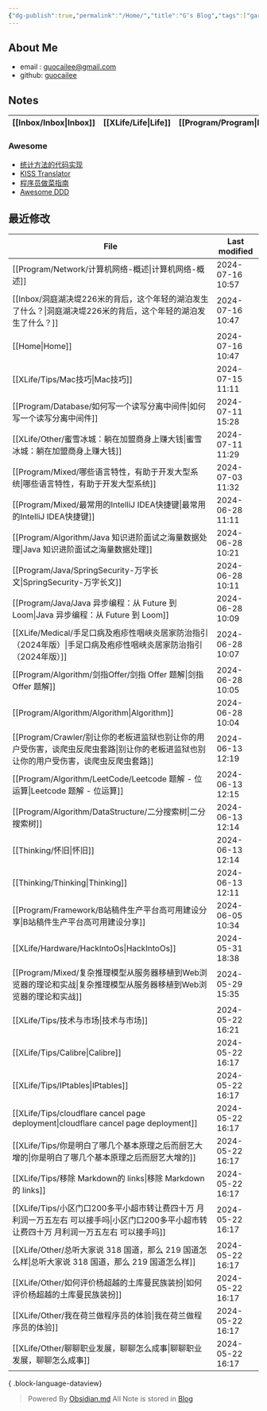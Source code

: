 ```yaml
---
{"dg-publish":true,"permalink":"/Home/","title":"G‘s Blog","tags":["gardenEntry"],"noteIcon":""}
---
```


## About Me
* email : [guocailee@gmail.com](mailto:guocailee@gmail.com)
* github: [guocailee](https://github.com/guocailee)

## Notes

| [[Inbox/Inbox\|Inbox]] | [[XLife/Life\|Life]] | [[Program/Program\|Program]] | [[Thinking/Thinking\|Thinking]] |
| --------- | -------- | ----------- | ------------ |

### Awesome

- [统计方法的代码实现](https://github.com/fengdu78/lihang-code)
- [KISS Translator](https://github1s.com/fishjar/kiss-translator)
- [程序员做菜指南](https://cook.aiursoft.cn/)
- [Awesome DDD](https://github.com/heynickc/awesome-ddd)

## 最近修改

| File                                                                                   | Last modified    |
| -------------------------------------------------------------------------------------- | ---------------- |
| [[Program/Network/计算机网络-概述\|计算机网络-概述]]                                              | 2024-07-16 10:57 |
| [[Inbox/洞庭湖决堤226米的背后，这个年轻的湖泊发生了什么？\|洞庭湖决堤226米的背后，这个年轻的湖泊发生了什么？]]                    | 2024-07-16 10:47 |
| [[Home\|Home]]                                                                      | 2024-07-16 10:47 |
| [[XLife/Tips/Mac技巧\|Mac技巧]]                                                         | 2024-07-15 11:11 |
| [[Program/Database/如何写一个读写分离中间件\|如何写一个读写分离中间件]]                                     | 2024-07-11 15:28 |
| [[XLife/Other/蜜雪冰城：躺在加盟商身上赚大钱\|蜜雪冰城：躺在加盟商身上赚大钱]]                                    | 2024-07-11 11:29 |
| [[Program/Mixed/哪些语言特性，有助于开发大型系统\|哪些语言特性，有助于开发大型系统]]                                | 2024-07-03 11:32 |
| [[Program/Mixed/最常用的IntelliJ IDEA快捷键\|最常用的IntelliJ IDEA快捷键]]                        | 2024-06-28 11:11 |
| [[Program/Algorithm/Java 知识进阶面试之海量数据处理\|Java 知识进阶面试之海量数据处理]]                        | 2024-06-28 10:21 |
| [[Program/Java/SpringSecurity-万字长文\|SpringSecurity-万字长文]]                           | 2024-06-28 10:11 |
| [[Program/Java/Java 异步编程：从 Future 到 Loom\|Java 异步编程：从 Future 到 Loom]]               | 2024-06-28 10:09 |
| [[XLife/Medical/手足口病及疱疹性咽峡炎居家防治指引（2024年版）\|手足口病及疱疹性咽峡炎居家防治指引（2024年版）]]              | 2024-06-28 10:07 |
| [[Program/Algorithm/剑指Offer/剑指 Offer 题解\|剑指 Offer 题解]]                              | 2024-06-28 10:05 |
| [[Program/Algorithm/Algorithm\|Algorithm]]                                          | 2024-06-28 10:04 |
| [[Program/Crawler/别让你的老板进监狱也别让你的用户受伤害，谈爬虫反爬虫套路\|别让你的老板进监狱也别让你的用户受伤害，谈爬虫反爬虫套路]]      | 2024-06-13 12:19 |
| [[Program/Algorithm/LeetCode/Leetcode 题解 - 位运算\|Leetcode 题解 - 位运算]]                 | 2024-06-13 12:15 |
| [[Program/Algorithm/DataStructure/二分搜索树\|二分搜索树]]                                    | 2024-06-13 12:14 |
| [[Thinking/怀旧\|怀旧]]                                                                 | 2024-06-13 12:14 |
| [[Thinking/Thinking\|Thinking]]                                                     | 2024-06-13 12:11 |
| [[Program/Framework/B站稿件生产平台高可用建设分享\|B站稿件生产平台高可用建设分享]]                              | 2024-06-05 10:34 |
| [[XLife/Hardware/HackIntoOs\|HackIntoOs]]                                           | 2024-05-31 18:38 |
| [[Program/Mixed/复杂推理模型从服务器移植到Web浏览器的理论和实战\|复杂推理模型从服务器移植到Web浏览器的理论和实战]]              | 2024-05-29 15:35 |
| [[XLife/Tips/技术与市场\|技术与市场]]                                                         | 2024-05-22 16:21 |
| [[XLife/Tips/Calibre\|Calibre]]                                                     | 2024-05-22 16:17 |
| [[XLife/Tips/IPtables\|IPtables]]                                                   | 2024-05-22 16:17 |
| [[XLife/Tips/cloudflare cancel page deployment\|cloudflare cancel page deployment]] | 2024-05-22 16:17 |
| [[XLife/Tips/你是明白了哪几个基本原理之后而厨艺大增的\|你是明白了哪几个基本原理之后而厨艺大增的]]                           | 2024-05-22 16:17 |
| [[XLife/Tips/移除 Markdown的 links\|移除 Markdown的 links]]                               | 2024-05-22 16:17 |
| [[XLife/Tips/小区门口200多平小超市转让费四十万 月利润一万五左右 可以接手吗\|小区门口200多平小超市转让费四十万 月利润一万五左右 可以接手吗]] | 2024-05-22 16:17 |
| [[XLife/Other/总听大家说 318 国道，那么 219 国道怎么样\|总听大家说 318 国道，那么 219 国道怎么样]]                | 2024-05-22 16:17 |
| [[XLife/Other/如何评价杨超越的土库曼民族装扮\|如何评价杨超越的土库曼民族装扮]]                                    | 2024-05-22 16:17 |
| [[XLife/Other/我在荷兰做程序员的体验\|我在荷兰做程序员的体验]]                                            | 2024-05-22 16:17 |
| [[XLife/Other/聊聊职业发展，聊聊怎么成事\|聊聊职业发展，聊聊怎么成事]]                                        | 2024-05-22 16:17 |

{ .block-language-dataview}



>Powered By [Obsidian.md](https://obsidian.md/)  All Note is stored in [Blog](https://github.com/guocailee/blog)
